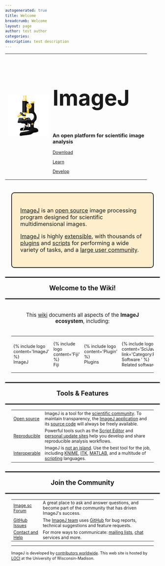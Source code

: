 ```yaml
---
autogenerated: true
title: Welcome
breadcrumb: Welcome
layout: page
author: test author
categories: 
description: test description
---
```


<seo google-site-verification="hF8k34axd16e2Zul9i4zyRriSL-W77CVBPnt1j_XDmM" />

<div style="margin: 0 auto; padding: 0 3em 0.5em 0;" align="center">

<table>
<tbody>
<tr class="odd">
<td><p><a href=""><img src="/images/pages/Imagej2-icon.png" width="320px"/></a></p></td>
<td><h1 style="font-size: 5em; margin-bottom: 0">
<p>ImageJ</p>
</h1>
<h3 style="margin-bottom: 1em">
<p>An open platform for scientific image analysis</p>
</h3>
<div class="button-blue">
<p><a href="Download" title="wikilink">Download</a></p>
</div>
<div class="button-green">
<p><a href="Learn" title="wikilink">Learn</a></p>
</div>
<div class="button-red">
<p><a href="Develop" title="wikilink">Develop</a></p>
</div></td>
</tr>
</tbody>
</table>

</div>

<div style="padding: 20px;" align="center">

<div style="text-align: left; font-size: 1.3em; padding: 1.5em; background-color: #fec; border: 2px solid black; border-radius: 10px">

[ImageJ](ImageJ "wikilink") is an [open source](open_source "wikilink") image processing program designed for scientific multidimensional images.

[ImageJ](ImageJ "wikilink") is highly [extensible](Extensibility "wikilink"), with thousands of [plugins](plugins "wikilink") and [scripts](scripts "wikilink") for performing a wide variety of tasks, and a [large user community](Usage "wikilink").

</div>

<h2 class="header-stripe" style="margin-left: -20px; margin-right: -20px; border:solid black; border-left: 2px; border-right: 2px">

Welcome to the Wiki\!

</h2>

<center>

<div style="font-size: 1.2em; padding: 7px">

This [wiki](wikipedia_wiki "wikilink") documents all aspects of the **ImageJ ecosystem**, including:

</div>

<table>
<tbody>
<tr class="odd">
<td><p>{% include logo content='ImageJ' %}<br />
ImageJ</p></td>
<td><p>{% include logo content='Fiji' %}<br />
Fiji</p></td>
<td><p>{% include logo content='Plugin' %}<br />
Plugins</p></td>
<td><p>{% include logo content='SciJava' link='Category:Related Software ' %}<br />
Related software</p></td>
</tr>
</tbody>
</table>

</center>

<h2 class="header-stripe" style="margin-left: -20px; margin-right: -20px; border:solid black; border-left: 2px; border-right: 2px">

Tools & Features

</h2>

|                                              |                                                                                                                                                                                                                                                                              |
| -------------------------------------------- | ---------------------------------------------------------------------------------------------------------------------------------------------------------------------------------------------------------------------------------------------------------------------------- |
| [Open source](Open_source "wikilink")        | ImageJ is a tool for the [scientific community](wikipedia_Scientific_method#Communication_and_community "wikilink"). To maintain transparency, the [ImageJ application](Downloads "wikilink") and its [source code](source_code "wikilink") will always be freely available. |
| [Reproducible](Reproducibility "wikilink")   | Powerful tools such as the [Script Editor](Script_Editor "wikilink") and [personal update sites](personal_update_sites "wikilink") help you develop and share reproducible analysis workflows.                                                                               |
| [Interoperable](Interoperability "wikilink") | ImageJ is [not an island](SciJava "wikilink"). Use the best tool for the job, including [KNIME](KNIME "wikilink"), [ITK](ITK "wikilink"), [MATLAB](MATLAB "wikilink"), and a multitude of [scripting](scripting "wikilink") languages.                                       |

<h2 class="header-stripe" style="margin-left: -20px; margin-right: -20px; border:solid black; border-left: 2px; border-right: 2px">

Join the Community

</h2>

|                                          |                                                                                                                                          |
| ---------------------------------------- | ---------------------------------------------------------------------------------------------------------------------------------------- |
| [Image.sc Forum](https://forum.image.sc) | A great place to ask and answer questions, and become part of the community that has driven ImageJ's success.                            |
| [GitHub Issues](Issues "wikilink")       | The [ImageJ team](Contributors "wikilink") uses [GitHub](GitHub "wikilink") for bug reports, technical suggestions and feature requests. |
| [Contact and Help](Help "wikilink")      | For more ways to communicate: [mailing lists](mailing_lists "wikilink"), [chat](chat "wikilink") services and more.                      |

<div align="left">

<hr>

<span style="font-size: 0.9em;">ImageJ is developed by [contributors worldwide](Contributors "wikilink"). This web site is hosted by [LOCI](LOCI "wikilink") at the University of Wisconsin-Madison.</span>

</div>

</div>
